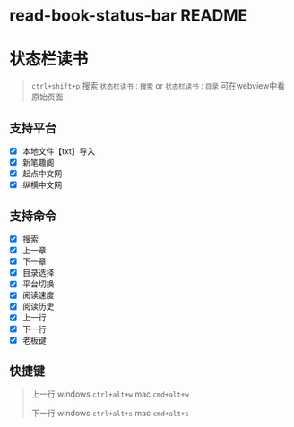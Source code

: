# read-book-status-bar README

# 状态栏读书

> `ctrl+shift+p` 搜索 `状态栏读书：搜索` or `状态栏读书：目录` 
> 可在webview中看原始页面

## 支持平台

- [x] 本地文件【txt】导入
- [x] 新笔趣阁
- [x] 起点中文网
- [x] 纵横中文网

## 支持命令

- [x] 搜索
- [x] 上一章
- [x] 下一章
- [x] 目录选择
- [x] 平台切换
- [x] 阅读速度
- [x] 阅读历史
- [x] 上一行
- [x] 下一行
- [x] 老板键

## 快捷键

> 上一行  windows `ctrl+alt+w` mac `cmd+alt+w`
>
> 下一行  windows `ctrl+alt+s` mac `cmd+alt+s`